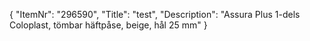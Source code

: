 {
  "ItemNr": "296590",
  "Title": "test",
  "Description": "Assura Plus 1-dels Coloplast, tömbar häftpåse, beige, hål 25 mm"
}